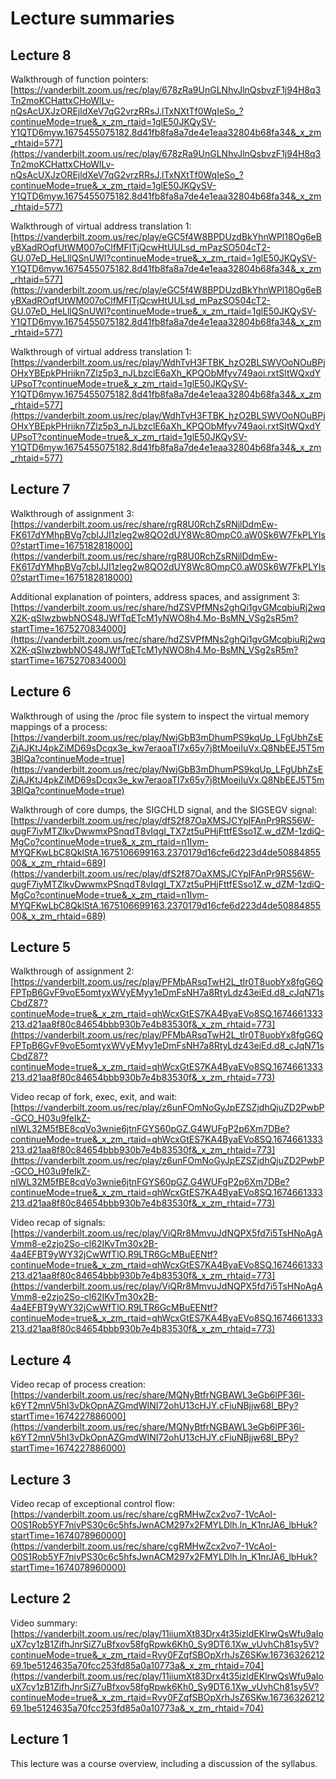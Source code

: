 # Lecture summaries

## Lecture 8

Walkthrough of function pointers: [https://vanderbilt.zoom.us/rec/play/678zRa9UnGLNhvJlnQsbvzF1j94H8q3Tn2moKCHattxCHoWlLv-nQsAcUXJzOREjldXeV7qG2vrzRRsJ.lTxNXtTf0WqIeSo_?continueMode=true&_x_zm_rtaid=1glE50JKQySV-Y1QTD6myw.1675455075182.8d41fb8fa8a7de4e1eaa32804b68fa34&_x_zm_rhtaid=577](https://vanderbilt.zoom.us/rec/play/678zRa9UnGLNhvJlnQsbvzF1j94H8q3Tn2moKCHattxCHoWlLv-nQsAcUXJzOREjldXeV7qG2vrzRRsJ.lTxNXtTf0WqIeSo_?continueMode=true&_x_zm_rtaid=1glE50JKQySV-Y1QTD6myw.1675455075182.8d41fb8fa8a7de4e1eaa32804b68fa34&_x_zm_rhtaid=577)

Walkthrough of virtual address translation 1: [https://vanderbilt.zoom.us/rec/play/eGC5f4W8BPDUzdBkYhnWPl18Og6eByBXadROqfUtWM007oClfMFITjQcwHtUULsd_mPazSO504cT2-GU.07eD_HeLllQSnUWl?continueMode=true&_x_zm_rtaid=1glE50JKQySV-Y1QTD6myw.1675455075182.8d41fb8fa8a7de4e1eaa32804b68fa34&_x_zm_rhtaid=577](https://vanderbilt.zoom.us/rec/play/eGC5f4W8BPDUzdBkYhnWPl18Og6eByBXadROqfUtWM007oClfMFITjQcwHtUULsd_mPazSO504cT2-GU.07eD_HeLllQSnUWl?continueMode=true&_x_zm_rtaid=1glE50JKQySV-Y1QTD6myw.1675455075182.8d41fb8fa8a7de4e1eaa32804b68fa34&_x_zm_rhtaid=577)

Walkthrough of virtual address translation 1: [https://vanderbilt.zoom.us/rec/play/WdhTvH3FTBK_hzO2BLSWVOoNOuBPjOHxYBEpkPHriikn7Zlz5p3_nJLbzclE6aXh_KPQObMfyv749aoi.rxtSltWQxdYUPsoT?continueMode=true&_x_zm_rtaid=1glE50JKQySV-Y1QTD6myw.1675455075182.8d41fb8fa8a7de4e1eaa32804b68fa34&_x_zm_rhtaid=577](https://vanderbilt.zoom.us/rec/play/WdhTvH3FTBK_hzO2BLSWVOoNOuBPjOHxYBEpkPHriikn7Zlz5p3_nJLbzclE6aXh_KPQObMfyv749aoi.rxtSltWQxdYUPsoT?continueMode=true&_x_zm_rtaid=1glE50JKQySV-Y1QTD6myw.1675455075182.8d41fb8fa8a7de4e1eaa32804b68fa34&_x_zm_rhtaid=577)

## Lecture 7

Walkthrough of assignment 3: [https://vanderbilt.zoom.us/rec/share/rgR8U0RchZsRNjlDdmEw-FK617dYMhpBVg7cbIJJI1zleg2w8QO2dUY8Wc8OmpC0.aW0Sk6W7FkPLYIs0?startTime=1675182818000](https://vanderbilt.zoom.us/rec/share/rgR8U0RchZsRNjlDdmEw-FK617dYMhpBVg7cbIJJI1zleg2w8QO2dUY8Wc8OmpC0.aW0Sk6W7FkPLYIs0?startTime=1675182818000)

Additional explanation of pointers, address spaces, and assignment 3: [https://vanderbilt.zoom.us/rec/share/hdZSVPfMNs2ghQi1gvGMcqbiuRj2wqX2K-qSIwzbwbNOS48JWfTqETcM1yNWO8h4.Mo-BsMN_VSg2sR5m?startTime=1675270834000](https://vanderbilt.zoom.us/rec/share/hdZSVPfMNs2ghQi1gvGMcqbiuRj2wqX2K-qSIwzbwbNOS48JWfTqETcM1yNWO8h4.Mo-BsMN_VSg2sR5m?startTime=1675270834000)

## Lecture 6

Walkthrough of using the /proc file system to inspect the virtual memory mappings of a process: [https://vanderbilt.zoom.us/rec/play/NwjGbB3mDhumPS9kqUp_LFgUbhZsEZjAJKtJ4pkZiMD69sDcqx3e_kw7eraoaTI7x65y7j8tMoeiIuVx.Q8NbEEJ5T5m3BlQa?continueMode=true](https://vanderbilt.zoom.us/rec/play/NwjGbB3mDhumPS9kqUp_LFgUbhZsEZjAJKtJ4pkZiMD69sDcqx3e_kw7eraoaTI7x65y7j8tMoeiIuVx.Q8NbEEJ5T5m3BlQa?continueMode=true)

Walkthrough of core dumps, the SIGCHLD signal, and the SIGSEGV signal: [https://vanderbilt.zoom.us/rec/play/dfS2f87OaXMSJCYplFAnPr9RS56W-qugF7iyMTZlkvDwwmxPSnqdT8vIqgI_TX7zt5uPHjFttfESso1Z.w_dZM-1zdiQ-MgCo?continueMode=true&_x_zm_rtaid=n1Iym-MYQFKwLbC8QklStA.1675106699163.2370179d16cfe6d223d4de5088485500&_x_zm_rhtaid=689](https://vanderbilt.zoom.us/rec/play/dfS2f87OaXMSJCYplFAnPr9RS56W-qugF7iyMTZlkvDwwmxPSnqdT8vIqgI_TX7zt5uPHjFttfESso1Z.w_dZM-1zdiQ-MgCo?continueMode=true&_x_zm_rtaid=n1Iym-MYQFKwLbC8QklStA.1675106699163.2370179d16cfe6d223d4de5088485500&_x_zm_rhtaid=689)

## Lecture 5

Walkthrough of assignment 2: [https://vanderbilt.zoom.us/rec/play/PFMbARsqTwH2L_tIr0T8uobYx8fgG6QFPTpB6GvF9voE5omtyxWVyEMyy1eDmFsNH7a8RtyLdz43eiEd.d8_cJqN71sCbdZ87?continueMode=true&_x_zm_rtaid=qhWcxGtES7KA4ByaEVo8SQ.1674661333213.d21aa8f80c84654bbb930b7e4b83530f&_x_zm_rhtaid=773](https://vanderbilt.zoom.us/rec/play/PFMbARsqTwH2L_tIr0T8uobYx8fgG6QFPTpB6GvF9voE5omtyxWVyEMyy1eDmFsNH7a8RtyLdz43eiEd.d8_cJqN71sCbdZ87?continueMode=true&_x_zm_rtaid=qhWcxGtES7KA4ByaEVo8SQ.1674661333213.d21aa8f80c84654bbb930b7e4b83530f&_x_zm_rhtaid=773)

Video recap of fork, exec, exit, and wait: [https://vanderbilt.zoom.us/rec/play/z6unFOmNoGyJpEZSZjdhQjuZD2PwbP-GCO_H03u9feIkZ-nIWL32M5fBE8cqVo3wnie6jtnFGYS60pGZ.G4WUFgP2p6Xm7DBe?continueMode=true&_x_zm_rtaid=qhWcxGtES7KA4ByaEVo8SQ.1674661333213.d21aa8f80c84654bbb930b7e4b83530f&_x_zm_rhtaid=773](https://vanderbilt.zoom.us/rec/play/z6unFOmNoGyJpEZSZjdhQjuZD2PwbP-GCO_H03u9feIkZ-nIWL32M5fBE8cqVo3wnie6jtnFGYS60pGZ.G4WUFgP2p6Xm7DBe?continueMode=true&_x_zm_rtaid=qhWcxGtES7KA4ByaEVo8SQ.1674661333213.d21aa8f80c84654bbb930b7e4b83530f&_x_zm_rhtaid=773)

Video recap of signals: [https://vanderbilt.zoom.us/rec/play/ViQRr8MmvuJdNQPX5fd7i5TsHNoAgAVmm8-e2zjo2So-cl62IKvTm30x2B-4a4EFBT9yWY32jCwWfTlO.R9LTR6GcMBuEENtf?continueMode=true&_x_zm_rtaid=qhWcxGtES7KA4ByaEVo8SQ.1674661333213.d21aa8f80c84654bbb930b7e4b83530f&_x_zm_rhtaid=773](https://vanderbilt.zoom.us/rec/play/ViQRr8MmvuJdNQPX5fd7i5TsHNoAgAVmm8-e2zjo2So-cl62IKvTm30x2B-4a4EFBT9yWY32jCwWfTlO.R9LTR6GcMBuEENtf?continueMode=true&_x_zm_rtaid=qhWcxGtES7KA4ByaEVo8SQ.1674661333213.d21aa8f80c84654bbb930b7e4b83530f&_x_zm_rhtaid=773)

## Lecture 4

Video recap of process creation: [https://vanderbilt.zoom.us/rec/share/MQNyBtfrNGBAWL3eGb6lPF36l-k6YT2mnV5hI3vDkOpnAZGmdWINI72ohU13cHJY.cFiuNBjjw68l_BPy?startTime=1674227886000](https://vanderbilt.zoom.us/rec/share/MQNyBtfrNGBAWL3eGb6lPF36l-k6YT2mnV5hI3vDkOpnAZGmdWINI72ohU13cHJY.cFiuNBjjw68l_BPy?startTime=1674227886000)

## Lecture 3

Video recap of exceptional control flow: [https://vanderbilt.zoom.us/rec/share/cgRMHwZcx2vo7-1VcAoI-O0S1Rob5YF7nivPS30c6c5hfsJwnACM297x2FMYLDlh.ln_K1nrJA6_lbHuk?startTime=1674078960000](https://vanderbilt.zoom.us/rec/share/cgRMHwZcx2vo7-1VcAoI-O0S1Rob5YF7nivPS30c6c5hfsJwnACM297x2FMYLDlh.ln_K1nrJA6_lbHuk?startTime=1674078960000)

## Lecture 2

Video summary: [https://vanderbilt.zoom.us/rec/play/11iiumXt83Drx4t35izldEKlrwQsWfu9aIouX7cy1zB1ZifhJnrSiZ7uBfxov58fgRpwk6Kh0_Sy9DT6.1Xw_vUvhCh81sy5V?continueMode=true&_x_zm_rtaid=Rvy0FZqfSBOpXrhJsZ6SKw.1673632621269.1be5124635a70fcc253fd85a0a10773a&_x_zm_rhtaid=704](https://vanderbilt.zoom.us/rec/play/11iiumXt83Drx4t35izldEKlrwQsWfu9aIouX7cy1zB1ZifhJnrSiZ7uBfxov58fgRpwk6Kh0_Sy9DT6.1Xw_vUvhCh81sy5V?continueMode=true&_x_zm_rtaid=Rvy0FZqfSBOpXrhJsZ6SKw.1673632621269.1be5124635a70fcc253fd85a0a10773a&_x_zm_rhtaid=704)

## Lecture 1

This lecture was a course overview, including a discussion of the syllabus.
